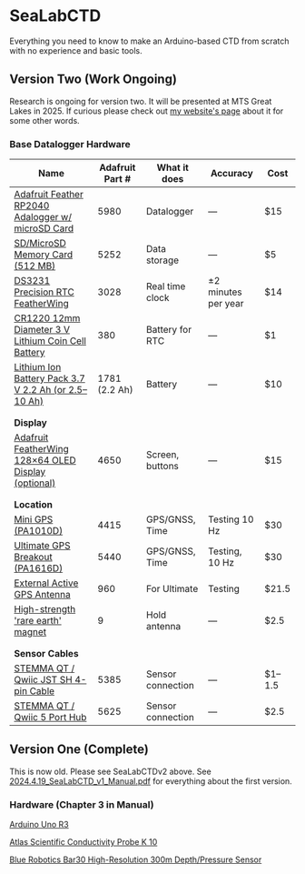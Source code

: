 # SeaLabCTD
Everything you need to know to make an Arduino-based CTD from scratch with no experience and basic tools.

## Version Two (Work Ongoing)
Research is ongoing for version two. It will be presented at MTS Great Lakes in 2025. If curious please check out [my website's page](https://www.sophiescopazzi.com/projects/sealabctd) about it for some other words.

### Base Datalogger Hardware

| **Name** | **Adafruit Part** # | **What it does** | **Accuracy** | **Cost** |
|------|------------------|---------------|----------|------|
| [Adafruit Feather RP2040 Adalogger w/ microSD Card](https://www.adafruit.com/product/5980) | 5980 | Datalogger | — | \$15 |
| [SD/MicroSD Memory Card (512 MB)](https://www.adafruit.com/product/5252) | 5252 | Data storage | — | \$5 |
| [DS3231 Precision RTC FeatherWing](https://www.adafruit.com/product/3028) | 3028 | Real time clock | ±2 minutes per year | \$14 |
| [CR1220 12mm Diameter 3 V Lithium Coin Cell Battery](https://www.adafruit.com/product/380) | 380 | Battery for RTC | — | \$1 |
| [Lithium Ion Battery Pack 3.7 V 2.2 Ah (or 2.5–10 Ah)](https://www.adafruit.com/product/1781) | 1781 (2.2 Ah) | Battery | — | \$10 |
|      |      |      |      |      |
|      |      |      |      |      |
| **Display**     |      |      |      |      |
| [Adafruit FeatherWing 128×64 OLED Display (optional)](https://www.adafruit.com/product/4650) | 4650 | Screen, buttons | — | \$15 |
|      |      |      |      |      |
|      |      |      |      |      |
| **Location**      |      |      |      |      |
| [Mini GPS (PA1010D)](https://www.adafruit.com/product/4415) | 4415 | GPS/GNSS, Time | Testing 10 Hz | \$30 |
| [Ultimate GPS Breakout (PA1616D)](https://www.adafruit.com/product/5440) | 5440 | GPS/GNSS, Time | Testing, 10 Hz | \$30 |
| [External Active GPS Antenna](https://www.adafruit.com/product/960) | 960 | For Ultimate | Testing | \$21.5 |
| [High-strength 'rare earth' magnet](https://www.adafruit.com/product/9) | 9 | Hold antenna | — | \$2.5 |
|      |      |      |      |      |
|      |      |      |      |      |
| **Sensor Cables**      |      |      |      |      |
| [STEMMA QT / Qwiic JST SH 4-pin Cable](https://www.adafruit.com/product/5385) | 5385 | Sensor connection | — | \$1–1.5 |
| [STEMMA QT / Qwiic 5 Port Hub](https://www.adafruit.com/product/5625) | 5625 | Sensor connection | — | \$2.5 |

## Version One (Complete)

This is now old. Please see SeaLabCTDv2 above. See [2024.4.19_SeaLabCTD_v1_Manual.pdf](https://github.com/sscopazzi/SeaLabCTD/blob/main/a_SeaLabCTD_v1/2024.4.19_SeaLabCTD_v1_Manual.pdf) for everything about the first version.

### Hardware (Chapter 3 in Manual)
[Arduino Uno R3](https://docs.arduino.cc/hardware/uno-rev3/)

[Atlas Scientific Conductivity Probe K 10](https://atlas-scientific.com/kits/conductivity-k-10-kit/)

[Blue Robotics Bar30 High-Resolution 300m Depth/Pressure Sensor](https://bluerobotics.com/store/sensors-sonars-cameras/sensors/bar30-sensor-r1/)
